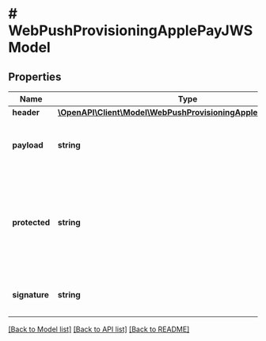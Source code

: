 # # WebPushProvisioningApplePayJWSModel

## Properties

Name | Type | Description | Notes
------------ | ------------- | ------------- | -------------
**header** | [**\OpenAPI\Client\Model\WebPushProvisioningApplePayJWSHeader**](WebPushProvisioningApplePayJWSHeader.md) |  |
**payload** | **string** | JSON Web Signature (JWS) message payload. |
**protected** | **string** | Contains header parameters that are integrity-protected by the JSON Web Signature (JWS). |
**signature** | **string** | The JSON Web Signature (JWS). |

[[Back to Model list]](../../README.md#models) [[Back to API list]](../../README.md#endpoints) [[Back to README]](../../README.md)
